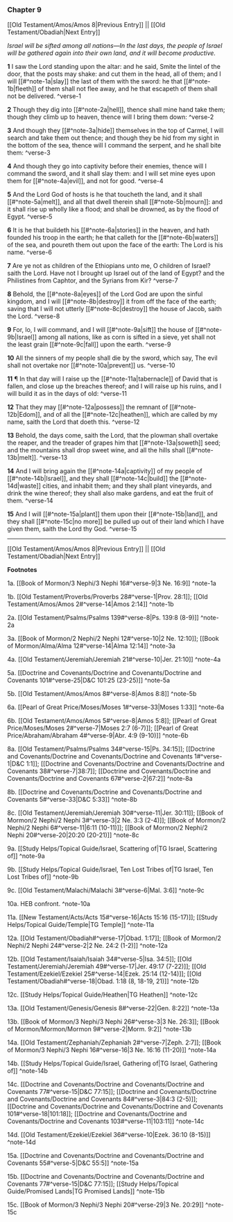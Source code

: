 ### Chapter 9

[[Old Testament/Amos/Amos 8|Previous Entry]]  ||  [[Old Testament/Obadiah|Next Entry]]

*Israel will be sifted among all nations—In the last days, the people of Israel will be gathered again into their own land, and it will become productive.*

**1**  I saw the Lord standing upon the altar: and he said, Smite the lintel of the door, that the posts may shake: and cut them in the head, all of them; and I will [[#^note-1a|slay]] the last of them with the sword: he that [[#^note-1b|fleeth]] of them shall not flee away, and he that escapeth of them shall not be delivered. ^verse-1

**2**  Though they dig into [[#^note-2a|hell]], thence shall mine hand take them; though they climb up to heaven, thence will I bring them down: ^verse-2

**3**  And though they [[#^note-3a|hide]] themselves in the top of Carmel, I will search and take them out thence; and though they be hid from my sight in the bottom of the sea, thence will I command the serpent, and he shall bite them: ^verse-3

**4**  And though they go into captivity before their enemies, thence will I command the sword, and it shall slay them: and I will set mine eyes upon them for [[#^note-4a|evil]], and not for good. ^verse-4

**5**  And the Lord God of hosts is he that toucheth the land, and it shall [[#^note-5a|melt]], and all that dwell therein shall [[#^note-5b|mourn]]: and it shall rise up wholly like a flood; and shall be drowned, as by the flood of Egypt. ^verse-5

**6**  It is he that buildeth his [[#^note-6a|stories]] in the heaven, and hath founded his troop in the earth; he that calleth for the [[#^note-6b|waters]] of the sea, and poureth them out upon the face of the earth: The Lord is his name. ^verse-6

**7**  Are ye not as children of the Ethiopians unto me, O children of Israel? saith the Lord. Have not I brought up Israel out of the land of Egypt? and the Philistines from Caphtor, and the Syrians from Kir? ^verse-7

**8**  Behold, the [[#^note-8a|eyes]] of the Lord God are upon the sinful kingdom, and I will [[#^note-8b|destroy]] it from off the face of the earth; saving that I will not utterly [[#^note-8c|destroy]] the house of Jacob, saith the Lord. ^verse-8

**9**  For, lo, I will command, and I will [[#^note-9a|sift]] the house of [[#^note-9b|Israel]] among all nations, like as corn is sifted in a sieve, yet shall not the least grain [[#^note-9c|fall]] upon the earth. ^verse-9

**10**  All the sinners of my people shall die by the sword, which say, The evil shall not overtake nor [[#^note-10a|prevent]] us. ^verse-10

**11**  ¶ In that day will I raise up the [[#^note-11a|tabernacle]] of David that is fallen, and close up the breaches thereof; and I will raise up his ruins, and I will build it as in the days of old: ^verse-11

**12**  That they may [[#^note-12a|possess]] the remnant of [[#^note-12b|Edom]], and of all the [[#^note-12c|heathen]], which are called by my name, saith the Lord that doeth this. ^verse-12

**13**  Behold, the days come, saith the Lord, that the plowman shall overtake the reaper, and the treader of grapes him that [[#^note-13a|soweth]] seed; and the mountains shall drop sweet wine, and all the hills shall [[#^note-13b|melt]]. ^verse-13

**14**  And I will bring again the [[#^note-14a|captivity]] of my people of [[#^note-14b|Israel]], and they shall [[#^note-14c|build]] the [[#^note-14d|waste]] cities, and inhabit them; and they shall plant vineyards, and drink the wine thereof; they shall also make gardens, and eat the fruit of them. ^verse-14

**15**  And I will [[#^note-15a|plant]] them upon their [[#^note-15b|land]], and they shall [[#^note-15c|no more]] be pulled up out of their land which I have given them, saith the Lord thy God. ^verse-15


---
[[Old Testament/Amos/Amos 8|Previous Entry]]  ||  [[Old Testament/Obadiah|Next Entry]]


**Footnotes**


1a. [[Book of Mormon/3 Nephi/3 Nephi 16#^verse-9|3 Ne. 16:9]] ^note-1a

1b. [[Old Testament/Proverbs/Proverbs 28#^verse-1|Prov. 28:1]]; [[Old Testament/Amos/Amos 2#^verse-14|Amos 2:14]] ^note-1b

2a. [[Old Testament/Psalms/Psalms 139#^verse-8|Ps. 139:8 (8-9)]] ^note-2a

3a. [[Book of Mormon/2 Nephi/2 Nephi 12#^verse-10|2 Ne. 12:10]]; [[Book of Mormon/Alma/Alma 12#^verse-14|Alma 12:14]] ^note-3a

4a. [[Old Testament/Jeremiah/Jeremiah 21#^verse-10|Jer. 21:10]] ^note-4a

5a. [[Doctrine and Covenants/Doctrine and Covenants/Doctrine and Covenants 101#^verse-25|D&C 101:25 (23-25)]] ^note-5a

5b. [[Old Testament/Amos/Amos 8#^verse-8|Amos 8:8]] ^note-5b

6a. [[Pearl of Great Price/Moses/Moses 1#^verse-33|Moses 1:33]] ^note-6a

6b. [[Old Testament/Amos/Amos 5#^verse-8|Amos 5:8]]; [[Pearl of Great Price/Moses/Moses 2#^verse-7|Moses 2:7 (6-7)]]; [[Pearl of Great Price/Abraham/Abraham 4#^verse-9|Abr. 4:9 (9-10)]] ^note-6b

8a. [[Old Testament/Psalms/Psalms 34#^verse-15|Ps. 34:15]]; [[Doctrine and Covenants/Doctrine and Covenants/Doctrine and Covenants 1#^verse-1|D&C 1:1]]; [[Doctrine and Covenants/Doctrine and Covenants/Doctrine and Covenants 38#^verse-7|38:7]]; [[Doctrine and Covenants/Doctrine and Covenants/Doctrine and Covenants 67#^verse-2|67:2]] ^note-8a

8b. [[Doctrine and Covenants/Doctrine and Covenants/Doctrine and Covenants 5#^verse-33|D&C 5:33]] ^note-8b

8c. [[Old Testament/Jeremiah/Jeremiah 30#^verse-11|Jer. 30:11]]; [[Book of Mormon/2 Nephi/2 Nephi 3#^verse-3|2 Ne. 3:3 (2-4)]]; [[Book of Mormon/2 Nephi/2 Nephi 6#^verse-11|6:11 (10-11)]]; [[Book of Mormon/2 Nephi/2 Nephi 20#^verse-20|20:20 (20-21)]] ^note-8c

9a. [[Study Helps/Topical Guide/Israel, Scattering of|TG Israel, Scattering of]] ^note-9a

9b. [[Study Helps/Topical Guide/Israel, Ten Lost Tribes of|TG Israel, Ten Lost Tribes of]] ^note-9b

9c. [[Old Testament/Malachi/Malachi 3#^verse-6|Mal. 3:6]] ^note-9c

10a. HEB confront. ^note-10a

11a. [[New Testament/Acts/Acts 15#^verse-16|Acts 15:16 (15-17)]]; [[Study Helps/Topical Guide/Temple|TG Temple]] ^note-11a

12a. [[Old Testament/Obadiah#^verse-17|Obad. 1:17]]; [[Book of Mormon/2 Nephi/2 Nephi 24#^verse-2|2 Ne. 24:2 (1-2)]] ^note-12a

12b. [[Old Testament/Isaiah/Isaiah 34#^verse-5|Isa. 34:5]]; [[Old Testament/Jeremiah/Jeremiah 49#^verse-17|Jer. 49:17 (7-22)]]; [[Old Testament/Ezekiel/Ezekiel 25#^verse-14|Ezek. 25:14 (12-14)]]; [[Old Testament/Obadiah#^verse-18|Obad. 1:18 (8, 18-19, 21)]] ^note-12b

12c. [[Study Helps/Topical Guide/Heathen|TG Heathen]] ^note-12c

13a. [[Old Testament/Genesis/Genesis 8#^verse-22|Gen. 8:22]] ^note-13a

13b. [[Book of Mormon/3 Nephi/3 Nephi 26#^verse-3|3 Ne. 26:3]]; [[Book of Mormon/Mormon/Mormon 9#^verse-2|Morm. 9:2]] ^note-13b

14a. [[Old Testament/Zephaniah/Zephaniah 2#^verse-7|Zeph. 2:7]]; [[Book of Mormon/3 Nephi/3 Nephi 16#^verse-16|3 Ne. 16:16 (11-20)]] ^note-14a

14b. [[Study Helps/Topical Guide/Israel, Gathering of|TG Israel, Gathering of]] ^note-14b

14c. [[Doctrine and Covenants/Doctrine and Covenants/Doctrine and Covenants 77#^verse-15|D&C 77:15]]; [[Doctrine and Covenants/Doctrine and Covenants/Doctrine and Covenants 84#^verse-3|84:3 (2-5)]]; [[Doctrine and Covenants/Doctrine and Covenants/Doctrine and Covenants 101#^verse-18|101:18]]; [[Doctrine and Covenants/Doctrine and Covenants/Doctrine and Covenants 103#^verse-11|103:11]] ^note-14c

14d. [[Old Testament/Ezekiel/Ezekiel 36#^verse-10|Ezek. 36:10 (8-15)]] ^note-14d

15a. [[Doctrine and Covenants/Doctrine and Covenants/Doctrine and Covenants 55#^verse-5|D&C 55:5]] ^note-15a

15b. [[Doctrine and Covenants/Doctrine and Covenants/Doctrine and Covenants 77#^verse-15|D&C 77:15]]; [[Study Helps/Topical Guide/Promised Lands|TG Promised Lands]] ^note-15b

15c. [[Book of Mormon/3 Nephi/3 Nephi 20#^verse-29|3 Ne. 20:29]] ^note-15c